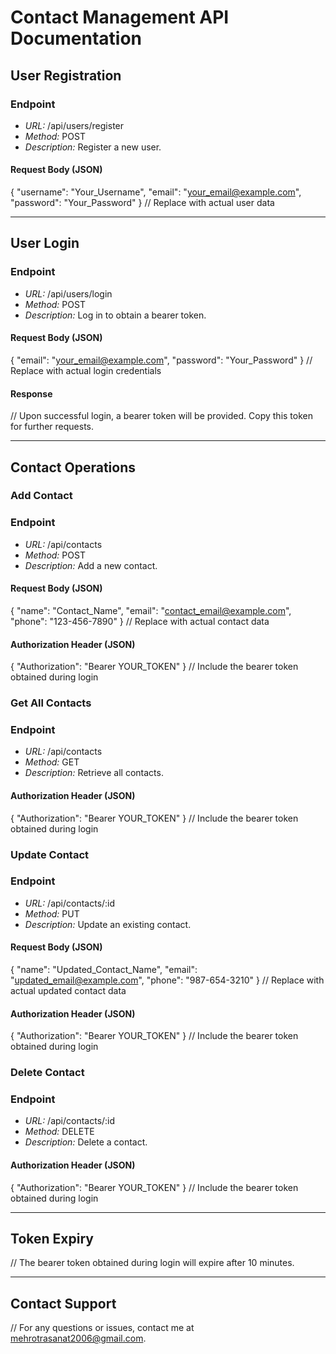 


# Contact Management API Documentation

## User Registration

### Endpoint

- *URL:* /api/users/register
- *Method:* POST
- *Description:* Register a new user.

#### Request Body (JSON)

{
  "username": "Your_Username",
  "email": "your_email@example.com",
  "password": "Your_Password"
}
// Replace with actual user data

---

## User Login

### Endpoint

- *URL:* /api/users/login
- *Method:* POST
- *Description:* Log in to obtain a bearer token.

#### Request Body (JSON)

{
  "email": "your_email@example.com",
  "password": "Your_Password"
}
// Replace with actual login credentials

#### Response

// Upon successful login, a bearer token will be provided. Copy this token for further requests.

---

## Contact Operations

### Add Contact

### Endpoint

- *URL:* /api/contacts
- *Method:* POST
- *Description:* Add a new contact.

#### Request Body (JSON)

{
  "name": "Contact_Name",
  "email": "contact_email@example.com",
  "phone": "123-456-7890"
}
// Replace with actual contact data

#### Authorization Header (JSON)

{
  "Authorization": "Bearer YOUR_TOKEN"
}
// Include the bearer token obtained during login

### Get All Contacts

### Endpoint

- *URL:* /api/contacts
- *Method:* GET
- *Description:* Retrieve all contacts.

#### Authorization Header (JSON)

{
  "Authorization": "Bearer YOUR_TOKEN"
}
// Include the bearer token obtained during login

### Update Contact

### Endpoint

- *URL:* /api/contacts/:id
- *Method:* PUT
- *Description:* Update an existing contact.

#### Request Body (JSON)

{
  "name": "Updated_Contact_Name",
  "email": "updated_email@example.com",
  "phone": "987-654-3210"
}
// Replace with actual updated contact data

#### Authorization Header (JSON)

{
  "Authorization": "Bearer YOUR_TOKEN"
}
// Include the bearer token obtained during login

### Delete Contact

### Endpoint

- *URL:* /api/contacts/:id
- *Method:* DELETE
- *Description:* Delete a contact.

#### Authorization Header (JSON)

{
  "Authorization": "Bearer YOUR_TOKEN"
}
// Include the bearer token obtained during login

---

## Token Expiry

// The bearer token obtained during login will expire after 10 minutes.

---

## Contact Support

// For any questions or issues, contact me at mehrotrasanat2006@gmail.com.

